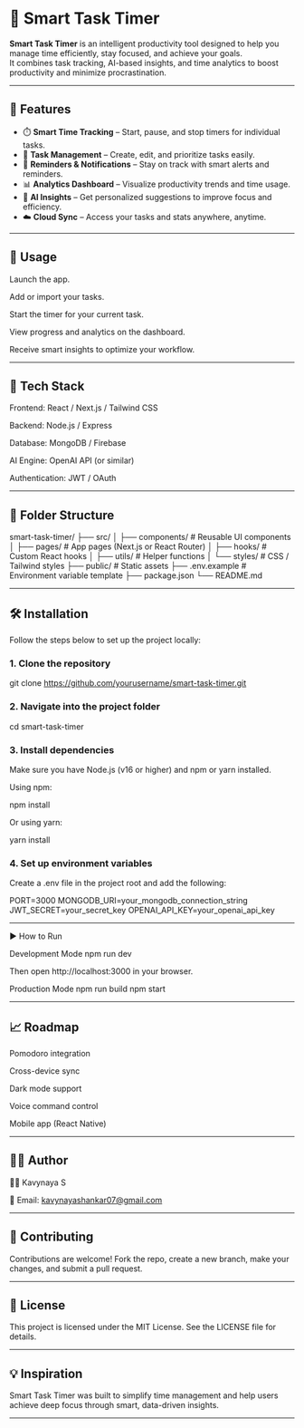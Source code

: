 # 🧠 Smart Task Timer

**Smart Task Timer** is an intelligent productivity tool designed to help you manage time efficiently, stay focused, and achieve your goals.  
It combines task tracking, AI-based insights, and time analytics to boost productivity and minimize procrastination.

---

## 🚀 Features

- ⏱️ **Smart Time Tracking** – Start, pause, and stop timers for individual tasks.  
- 🧩 **Task Management** – Create, edit, and prioritize tasks easily.  
- 🔔 **Reminders & Notifications** – Stay on track with smart alerts and reminders.  
- 📊 **Analytics Dashboard** – Visualize productivity trends and time usage.  
- 🤖 **AI Insights** – Get personalized suggestions to improve focus and efficiency.  
- ☁️ **Cloud Sync** – Access your tasks and stats anywhere, anytime.  

---

## 📘 Usage

Launch the app.

Add or import your tasks.

Start the timer for your current task.

View progress and analytics on the dashboard.

Receive smart insights to optimize your workflow.

---

## 📱 Tech Stack

Frontend: React / Next.js / Tailwind CSS

Backend: Node.js / Express

Database: MongoDB / Firebase

AI Engine: OpenAI API (or similar)

Authentication: JWT / OAuth

---

## 🧱 Folder Structure

smart-task-timer/
├── src/
│   ├── components/      # Reusable UI components
│   ├── pages/           # App pages (Next.js or React Router)
│   ├── hooks/           # Custom React hooks
│   ├── utils/           # Helper functions
│   └── styles/          # CSS / Tailwind styles
├── public/              # Static assets
├── .env.example         # Environment variable template
├── package.json
└── README.md

---

## 🛠️ Installation

Follow the steps below to set up the project locally:

### 1. Clone the repository
  
git clone https://github.com/yourusername/smart-task-timer.git

### 2. Navigate into the project folder

cd smart-task-timer

### 3. Install dependencies

Make sure you have Node.js (v16 or higher) and npm or yarn installed.

Using npm:

npm install


Or using yarn:

yarn install

### 4. Set up environment variables

Create a .env file in the project root and add the following:

PORT=3000
MONGODB_URI=your_mongodb_connection_string
JWT_SECRET=your_secret_key
OPENAI_API_KEY=your_openai_api_key

---

▶️ How to Run

Development Mode
npm run dev


Then open http://localhost:3000
 in your browser.

Production Mode
npm run build
npm start

---

## 📈 Roadmap

 Pomodoro integration

 Cross-device sync

 Dark mode support

 Voice command control

 Mobile app (React Native)

---
## 👨‍💻 Author

👨‍💻 Kavynaya S

📧 Email: kavynayashankar07@gmail.com

---
## 🤝 Contributing

Contributions are welcome!
Fork the repo, create a new branch, make your changes, and submit a pull request.

---

## 🧩 License

This project is licensed under the MIT License.
See the LICENSE
 file for details.

---
## 💡 Inspiration

Smart Task Timer was built to simplify time management and help users achieve deep focus through smart, data-driven insights.

---

